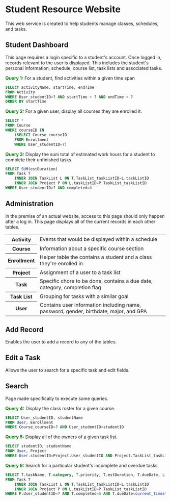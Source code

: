 # Student Resource Website

This web service is created to help students manage classes, schedules, and tasks.


## Student Dashboard
This page requires a login specific to a student's account. Once logged in, records relevant to the user is displayed. This includes the student's personal information, schedule, course list, task lists and associated tasks.

<span style="color:green">**Query 1:**</span> For a student, find activities within a given time span  
```sql
SELECT activityName, startTime, endTime
FROM Activity
WHERE User_studentID=? AND startTime > ? AND endTime < ?
ORDER BY startTime
```

<span style="color:green">**Query 2:**</span> For a given user, display all courses they are enrolled it.  
```sql
SELECT *
FROM Course
WHERE courseID IN
    (SELECT Course_courseID
    FROM Enrollment
    WHERE User_studentID=?)
```


<span style="color:green">**Query 3:**</span> Display the sum total of estimated work hours for a student to complete their unfinished tasks.  
```sql
SELECT SUM(estDuration)
FROM Task T
    INNER JOIN TaskList L ON T.TaskList_taskListID=L.taskListID
    INNER JOIN Project P ON L.taskListID=P.TaskList_taskListID
WHERE User_studentID=? AND completed=0
```


## Administration
In the premise of an actual website, access to this page should only happen after a log in. This page displays all of the current records in each other tables.

<table>
    <tr>
        <th>Activity</th>
        <td>Events that would be displayed within a schedule </td>
    </tr>
    <tr>
        <th>Course</th>
        <td>Information about a specific course section</td>
    </tr>
    <tr>
        <th>Enrollment</th>
        <td>Helper table the contains a student and a class they're enrolled in</td>
    </tr>
    <tr>
        <th>Project</th>
        <td>Assignment of a user to a task list</td>
    </tr>
    <tr>
        <th>Task</th>
        <td>Specific chore to be done, contains a due date, category, completion flag</td>
    </tr>
    <tr>
        <th>Task List</th>
        <td>Grouping for tasks with a similar goal</td>
    </tr>
    <tr>
        <th>User</th>
        <td>Contains user information including name, password, gender, birthdate, major, and GPA</td>
    </tr>
</table>


## Add Record
Enables the user to add a record to any of the tables.


## Edit a Task
Allows the user to search for a specific task and edit fields.


## Search
Page made specifically to execute some queries.

<span style="color:green">**Query 4:**</span> Display the class roster for a given course.
```sql
SELECT User_studentID, studentName
FROM User, Enrollment
WHERE Course_courseID=? AND User_studentID=studentID
```

<span style="color:green">**Query 5:**</span> Display all of the owners of a given task list.
```sql
SELECT studentID, studentName
FROM User, Project
WHERE User.studentID=Project.User_studentID AND Project.TaskList_taskListID=?
```

<span style="color:green">**Query 6:**</span> Search for a particular student's incomplete and overdue tasks.
```sql
SELECT T.taskName, T.category, T.priority, T.estDuration, T.dueDate, L.taskListName
FROM Task T
    INNER JOIN TaskList L ON T.TaskList_taskListID=L.taskListID 
    INNER JOIN Project P ON L.taskListID=P.TaskList_taskListID 
WHERE P.User_studentID=? AND T.completed=0 AND T.dueDate<current_timestamp()
```